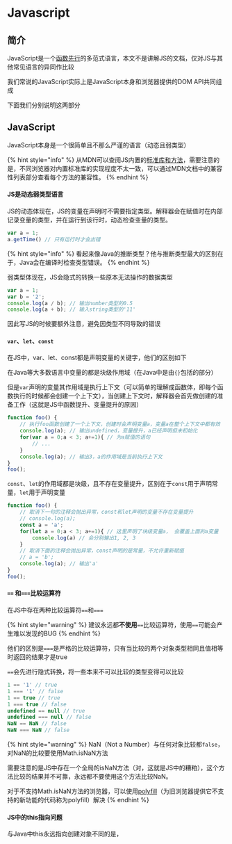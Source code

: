 # Javascript

## 简介

JavaScript是一个[函数先行](https://developer.mozilla.org/en-US/docs/Glossary/First-class_Function)的多范式语言，本文不是讲解JS的文档，仅对JS与其他常见语言的异同作比较

我们常说的JavaScript实际上是JavaScript本身和浏览器提供的DOM API共同组成

下面我们分别说明这两部分

## JavaScript

JavaScript本身是一个很简单且不那么严谨的语言（动态且弱类型）

{% hint style="info" %}
从MDN可以查阅JS内置的[标准库和方法](https://developer.mozilla.org/zh-CN/docs/Web/JavaScript/Reference/Global_Objects)，需要注意的是，不同浏览器对内置标准库的实现程度不太一致，可以通过MDN文档中的兼容性列表部分查看每个方法的兼容性。
{% endhint %}

#### JS是动态弱类型语言

JS的动态体现在，JS的变量在声明时不需要指定类型。解释器会在赋值时在内部记录变量的类型，并在运行到该行时，动态检查变量的类型。

```javascript
var a = 1;
a.getTime() // 只有运行时才会出错
```

{% hint style="info" %}
看起来像Java的推断类型？他与推断类型最大的区别在于，Java会在编译时检查类型错误。
{% endhint %}

弱类型体现在，JS会隐式的转换一些原本无法操作的数据类型

```javascript
var a = 1;
var b = '2';
console.log(a / b); // 输出number类型的0.5
console.log(a + b); // 输入string类型的'11'
```

因此写JS的时候要额外注意，避免因类型不同导致的错误

#### `var`、`let`、`const`

在JS中，var、let、const都是声明变量的关键字，他们的区别如下

在Java等大多数语言中变量的都是块级作用域（在Java中是由`{}`包括的部分）

但是`var`声明的变量其作用域是执行上下文（可以简单的理解成函数体，即每个函数执行的时候都会创建一个上下文），当创建上下文时，解释器会首先做创建的准备工作（这就是JS中函数提升、变量提升的原因）

```javascript
function foo() {
    // 执行foo函数创建了一个上下文，创建时会声明变量a，变量a在整个上下文中都有效
    console.log(a); // 输出undefined，变量提升，a已经声明但未初始化
    for(var a = 0;a < 3; a+=1){ // 为a赋值的语句
        // ...
    }
    console.log(a); // 输出3，a的作用域是当前执行上下文
}
foo();
```

`const`、`let`的作用域都是块级，且不存在变量提升，区别在于`const`用于声明常量，`let`用于声明变量

```javascript
function foo() {
    // 取消下一句的注释会抛出异常，const和let声明的变量不存在变量提升
    // console.log(a); 
    const a = 'a';
    for(let a = 0;a < 3; a+=1){ // 这里声明了块级变量a， 会覆盖上面的a变量
        console.log(a) // 会分别输出1, 2, 3
    }
    // 取消下面的注释会抛出异常，const声明的是常量，不允许重新赋值
    // a = 'b';
    console.log(a); // 输出'a'
}
foo();
```

#### `==` 和`===`比较运算符

在JS中存在两种比较运算符`==`和`===`

{% hint style="warning" %}
建议永远都**不使用**`==`比较运算符，使用`==`可能会产生难以发现的BUG
{% endhint %}

他们的区别是`===`是严格的比较运算符，只有当比较的两个对象类型相同且值相等时返回的结果才是true

`==`会先进行隐式转换，将一些本来不可以比较的类型变得可以比较

```javascript
1 == '1' // true
1 === '1' // false
1 == true // true
1 === true // false
undefined == null // true
undefined === null // false
NaN == NaN // false
NaN === NaN // false
```

{% hint style="warning" %}
NaN（Not a Number）与任何对象比较都`false`，对NaN的比较要使用Math.isNaN方法

需要注意的是JS中存在一个全局的isNaN方法（对，这就是JS中的糟粕），这个方法比较的结果并不可靠，永远都不要使用这个方法比较NaN。

对于不支持Math.isNaN方法的浏览器，可以使用[polyfill](https://developer.mozilla.org/zh-CN/docs/Web/JavaScript/Reference/Global_Objects/Number/isNaN#Polyfill)（为旧浏览器提供它不支持的新功能的代码称为polyfill）解决
{% endhint %}

#### JS中的this指向问题

与Java中this永远指向创建对象不同的是，

